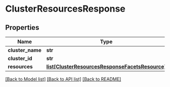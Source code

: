 # ClusterResourcesResponse

## Properties
Name | Type | Description | Notes
------------ | ------------- | ------------- | -------------
**cluster_name** | **str** |  | [optional] 
**cluster_id** | **str** |  | [optional] 
**resources** | [**list[ClusterResourcesResponseFacetsResource]**](ClusterResourcesResponseFacetsResource.md) |  | [optional] 

[[Back to Model list]](../README.md#documentation-for-models) [[Back to API list]](../README.md#documentation-for-api-endpoints) [[Back to README]](../README.md)


